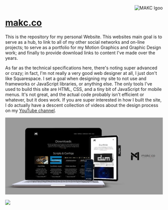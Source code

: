 <a href="https://makc.co">
    <img src="https://makccr.github.io/images/github-header.svg" alt="MAKC lgoo" title="MAKC" align="right" height="50" />
</a>

# [makc.co](https://makc.co)
This is the repository for my personal Website. This websites main goal is to serve as a hub, to link to all of my other social networks and on-line projects; to serve as a portfolio for my Motion Graphics and Graphic Design work; and finally to provide download links to content I've made over the years. 

As far as the technical specifications here, there's noting super advanced or crazy; in fact, I'm not really a very good web designer at all, I just don't like Squarespace. I set a goal when designing my site to not use and frameworks or JavaScript libraries, or anything else. The only tools I've used to build this site are HTML, CSS, and a tiny bit of JavaScript for mobile menus. It's not great, and the actual code probably isn't efficient or whatever, but it does work. If you are super interested in how I built the site, I do actually have a descent collection of videos about the design process on my [YouTube channel](https://www.youtube.com/channel/UCWh6YtclgTAzReTASc4uSKw).

[![Preview on All Devices](images/all-device-preview.jpg)](https://studio.morflax.com/things/)

![](images/home.gif)
